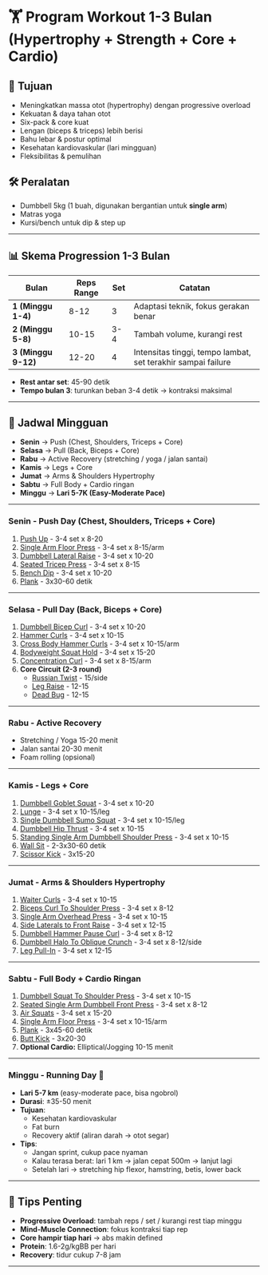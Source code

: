 # 🏋️ Program Workout 1-3 Bulan (Hypertrophy + Strength + Core + Cardio)

## 🎯 Tujuan

- Meningkatkan massa otot (hypertrophy) dengan progressive overload
- Kekuatan & daya tahan otot
- Six-pack & core kuat
- Lengan (biceps & triceps) lebih berisi
- Bahu lebar & postur optimal
- Kesehatan kardiovaskular (lari mingguan)
- Fleksibilitas & pemulihan

## 🛠️ Peralatan

- Dumbbell 5kg (1 buah, digunakan bergantian untuk **single arm**)
- Matras yoga
- Kursi/bench untuk dip & step up

---

## 📊 Skema Progression 1-3 Bulan

| Bulan               | Reps Range | Set | Catatan                                                      |
| ------------------- | ---------- | --- | ------------------------------------------------------------ |
| **1 (Minggu 1-4)**  | 8-12       | 3   | Adaptasi teknik, fokus gerakan benar                         |
| **2 (Minggu 5-8)**  | 10-15      | 3-4 | Tambah volume, kurangi rest                                  |
| **3 (Minggu 9-12)** | 12-20      | 4   | Intensitas tinggi, tempo lambat, set terakhir sampai failure |

- **Rest antar set**: 45-90 detik
- **Tempo bulan 3**: turunkan beban 3-4 detik → kontraksi maksimal

---

## 📅 Jadwal Mingguan

- **Senin** → Push (Chest, Shoulders, Triceps + Core)
- **Selasa** → Pull (Back, Biceps + Core)
- **Rabu** → Active Recovery (stretching / yoga / jalan santai)
- **Kamis** → Legs + Core
- **Jumat** → Arms & Shoulders Hypertrophy
- **Sabtu** → Full Body + Cardio ringan
- **Minggu** → **Lari 5-7K (Easy-Moderate Pace)**

---

### **Senin - Push Day (Chest, Shoulders, Triceps + Core)**

1. [Push Up](https://fitbod.me/exercises/push-up) - 3-4 set x 8-20
2. [Single Arm Floor Press](https://fitbod.me/exercises/single-arm-floor-press) -
   3-4 set x 8-15/arm
3. [Dumbbell Lateral Raise](https://fitbod.me/exercises/dumbbell-lateral-raise) -
   3-4 set x 10-20
4. [Seated Tricep Press](https://fitbod.me/exercises/seated-tricep-press) - 3-4
   set x 8-15
5. [Bench Dip](https://fitbod.me/exercises/bench-dip) - 3-4 set x 10-20
6. [Plank](https://fitbod.me/exercises/plank) - 3x30-60 detik

---

### **Selasa - Pull Day (Back, Biceps + Core)**

1. [Dumbbell Bicep Curl](https://fitbod.me/exercises/dumbbell-bicep-curl) - 3-4
   set x 10-20
2. [Hammer Curls](https://fitbod.me/exercises/hammer-curls) - 3-4 set x 10-15
3. [Cross Body Hammer Curls](https://fitbod.me/exercises/cross-body-hammer-curls) -
   3-4 set x 10-15/arm
4. [Bodyweight Squat Hold](https://fitbod.me/exercises/bodyweight-squat-hold) -
   3-4 set x 15-20
5. [Concentration Curl](https://fitbod.me/exercises/concentration-curl) - 3-4
   set x 8-15/arm
6. **Core Circuit (2-3 round)**
   - [Russian Twist](https://fitbod.me/exercises/russian-twist) - 15/side
   - [Leg Raise](https://fitbod.me/exercises/leg-raise) - 12-15
   - [Dead Bug](https://fitbod.me/exercises/dead-bug) - 12-15

---

### **Rabu - Active Recovery**

- Stretching / Yoga 15-20 menit
- Jalan santai 20-30 menit
- Foam rolling (opsional)

---

### **Kamis - Legs + Core**

1. [Dumbbell Goblet Squat](https://fitbod.me/exercises/dumbbell-goblet-squat) -
   3-4 set x 10-20
2. [Lunge](https://fitbod.me/exercises/lunge) - 3-4 set x 10-15/leg
3. [Single Dumbbell Sumo Squat](https://fitbod.me/exercises/single-dumbbell-sumo-squat) -
   3-4 set x 10-15/leg
4. [Dumbbell Hip Thrust](https://fitbod.me/exercises/dumbbell-hip-thrust) - 3-4
   set x 10-15
5. [Standing Single Arm Dumbbell Shoulder Press](https://fitbod.me/exercises/standing-single-arm-dumbbell-shoulder-press) -
   3-4 set x 10-15
6. [Wall Sit](https://fitbod.me/exercises/wall-sit) - 2-3x30-60 detik
7. [Scissor Kick](https://fitbod.me/exercises/scissor-kick) - 3x15-20

---

### **Jumat - Arms & Shoulders Hypertrophy**

1. [Waiter Curls](https://fitbod.me/exercises/waiter-curls) - 3-4 set x 10-15
2. [Biceps Curl To Shoulder Press](https://fitbod.me/exercises/biceps-curl-to-shoulder-press) -
   3-4 set x 8-12
3. [Single Arm Overhead Press](https://fitbod.me/exercises/single-arm-overhead-press) -
   3-4 set x 10-15
4. [Side Laterals to Front Raise](https://fitbod.me/exercises/side-laterals-to-front-raise) -
   3-4 set x 12-15
5. [Dumbbell Hammer Pause Curl](https://fitbod.me/exercises/dumbbell-hammer-pause-curl) -
   3-4 set x 8-12
6. [Dumbbell Halo To Oblique Crunch](https://fitbod.me/exercises/dumbbell-halo-to-oblique-crunch) -
   3-4 set x 8-12/side
7. [Leg Pull-In](https://fitbod.me/exercises/leg-pull-in) - 3-4 set x 12-15

---

### **Sabtu - Full Body + Cardio Ringan**

1. [Dumbbell Squat To Shoulder Press](https://fitbod.me/exercises/dumbbell-squat-to-shoulder-press) -
   3-4 set x 10-15
2. [Seated Single Arm Dumbbell Front Press](https://fitbod.me/exercises/seated-single-arm-dumbbell-front-press) -
   3-4 set x 8-12
3. [Air Squats](https://fitbod.me/exercises/air-squats) - 3-4 set x 15-20
4. [Single Arm Floor Press](https://fitbod.me/exercises/single-arm-floor-press) -
   3-4 set x 10-15/arm
5. [Plank](https://fitbod.me/exercises/plank) - 3x45-60 detik
6. [Butt Kick](https://fitbod.me/exercises/butt-kick) - 3x20-30
7. **Optional Cardio:** Elliptical/Jogging 10-15 menit

---

### **Minggu - Running Day 🏃**

- **Lari 5-7 km** (easy-moderate pace, bisa ngobrol)
- **Durasi**: ±35-50 menit
- **Tujuan**:
  - Kesehatan kardiovaskular
  - Fat burn
  - Recovery aktif (aliran darah → otot segar)
- **Tips**:
  - Jangan sprint, cukup pace nyaman
  - Kalau terasa berat: lari 1 km → jalan cepat 500m → lanjut lagi
  - Setelah lari → stretching hip flexor, hamstring, betis, lower back

---

## 🔑 Tips Penting

- **Progressive Overload**: tambah reps / set / kurangi rest tiap minggu
- **Mind-Muscle Connection**: fokus kontraksi tiap rep
- **Core hampir tiap hari** → abs makin defined
- **Protein**: 1.6-2g/kgBB per hari
- **Recovery**: tidur cukup 7-8 jam

---

